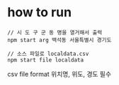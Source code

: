 # how to run

```
// 시 도 구 군 동 명을 열거해서 출력
npm start arg 백석동 서울특별시 경기도

// 소스 파일로 localdata.csv
npm start file localdata
```

csv file format
위치명, 위도, 경도 필수
